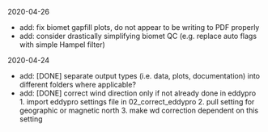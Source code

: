 2020-04-26
- add: fix biomet gapfill plots, do not appear to be writing to PDF properly
- add: consider drastically simplifying biomet QC (e.g. replace auto flags with
       simple Hampel filter)

2020-04-24
- add: [DONE] separate output types (i.e. data, plots, documentation) into 
       different folders where applicable?
- add: [DONE] correct wind direction only if not already done in eddypro
       1. import eddypro settings file in 02_correct_eddypro
       2. pull setting for geographic or magnetic north
       3. make wd correction dependent on this setting